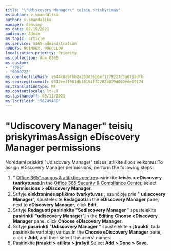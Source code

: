 ```yaml
---
title: "\"Udiscovery Manager\" teisių priskyrimas"
ms.author: v-smandalika
author: v-smandalika
manager: dansimp
ms.date: 02/19/2021
audience: Admin
ms.topic: article
ms.service: o365-administration
ROBOTS: NOINDEX, NOFOLLOW
localization_priority: Priority
ms.collection: Adm_O365
ms.custom:
- "7363"
- "9000722"
ms.openlocfilehash: a944c8a9fbb2a233d36b6ef1779227d3a079adfb
ms.sourcegitcommit: 6312ee31561db36104f32282d019d069ede69174
ms.translationtype: MT
ms.contentlocale: lt-LT
ms.lasthandoff: 03/11/2021
ms.locfileid: "50749489"
---
```

# <a name="assign-ediscovery-manager-permissions"></a><span data-ttu-id="5cb36-102">"Udiscovery Manager" teisių priskyrimas</span><span class="sxs-lookup"><span data-stu-id="5cb36-102">Assign eDiscovery Manager permissions</span></span>

<span data-ttu-id="5cb36-103">Norėdami priskirti "Udiscovery Manager" teises, atlikite šiuos veiksmus:</span><span class="sxs-lookup"><span data-stu-id="5cb36-103">To assign eDiscovery Manager permissions, perform the following steps:</span></span>

1. <span data-ttu-id="5cb36-104">" [Office 365" saugos & atitikties centre](https://sip.protection.office.com/)pasirinkite **teisės > eDiscovery tvarkytuvas**.</span><span class="sxs-lookup"><span data-stu-id="5cb36-104">In the [Office 365 Security & Compliance Center](https://sip.protection.office.com/), select **Permissions > eDiscovery Manager**.</span></span>
2. <span data-ttu-id="5cb36-105">Srityje **elektroninės aptikimo tvarkytuvas** , esančioje prie " **udiscovery Manager**", spustelėkite **Redaguoti**.</span><span class="sxs-lookup"><span data-stu-id="5cb36-105">In the **eDiscovery Manager** pane, next to **eDiscovery Manager**, click **Edit**.</span></span>
3. <span data-ttu-id="5cb36-106">Srityje **Redaguoti pasirinkite "Sediscovery Manager** " spustelėkite **pasirinkti "udiscovery Manager**".</span><span class="sxs-lookup"><span data-stu-id="5cb36-106">In the **Editing Choose eDiscovery Manager** pane, click **Choose eDiscovery Manager**.</span></span>
4. <span data-ttu-id="5cb36-107">Srityje **pasirinkti "Udiscovery Manager** " spustelėkite **+ įtraukti**, tada pasirinkite vartotojų vardus.</span><span class="sxs-lookup"><span data-stu-id="5cb36-107">In the **Choose eDiscovery Manager** pane, click **+ Add**, and then select the users' names.</span></span>
5. <span data-ttu-id="5cb36-108">Pasirinkite **įtraukti > atlikta > įrašyti**.</span><span class="sxs-lookup"><span data-stu-id="5cb36-108">Select **Add > Done > Save**.</span></span>